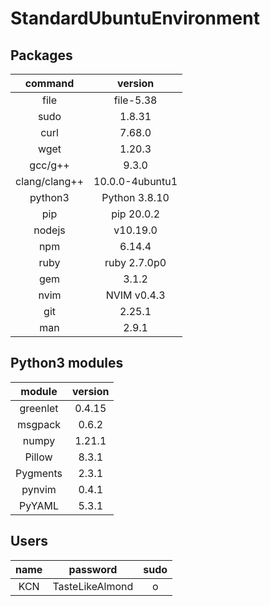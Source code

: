 # StandardUbuntuEnvironment

## Packages

|command|version|
|:-:|:-:|
|file|file-5.38|
|sudo| 1.8.31|
|curl| 7.68.0|
|wget|1.20.3|
|gcc/g++|9.3.0|
|clang/clang++|10.0.0-4ubuntu1|
|python3|Python 3.8.10|
|pip|pip 20.0.2|
|nodejs|v10.19.0|
|npm|6.14.4|
|ruby|ruby 2.7.0p0|
|gem|3.1.2|
|nvim|NVIM v0.4.3|
|git|2.25.1|
|man|2.9.1|

## Python3 modules
|module|version|
|:-:|:-:|
|greenlet|0.4.15|
|msgpack|0.6.2|
|numpy|1.21.1|
|Pillow|8.3.1|
|Pygments|2.3.1|
|pynvim|0.4.1|
|PyYAML|5.3.1|

## Users
|name|password|sudo|
|:-:|:-:|:-:|
|KCN|TasteLikeAlmond|o|

